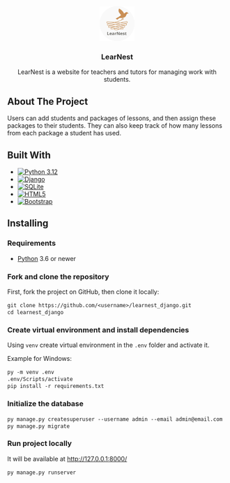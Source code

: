 
<!-- PROJECT LOGO -->
<br />
<div align="center">
  <a href="https://github.com/dmastr/learnest_django">
    <img src="static/images/learnest_logo_round.png" alt="Logo" width="80" height="80">
  </a>

  <h3 align="center">LearNest</h3>

  <p align="center">
    LearNest is a website for teachers and tutors 
    for managing work with students.
  </p>
</div>


## About The Project

Users can add students and packages of lessons, 
and then assign these packages to their students. 
They can also keep track of how many lessons from each package a student has used.


## Built With

* [![Python 3.12][Python-image]][Python-url]
* [![Django][Django-image]][Django-url]
* [![SQLite][SQLite-image]][SQLite-url]
* [![HTML5][HTML5-image]][HTML5-url]
* [![Bootstrap][Bootstrap-image]][Bootstrap-url]

## Installing

### Requirements

* [Python](https://python.org) 3.6 or newer


### Fork and clone the repository

First, fork the project on GitHub, then clone it locally:

```console
git clone https://github.com/<username>/learnest_django.git
cd learnest_django
```


### Create virtual environment and install dependencies

Using `venv` create virtual environment 
in the `.env` folder and activate it.

Example for Windows:

```console
py -m venv .env
.env/Scripts/activate
pip install -r requirements.txt
```


### Initialize the database

```console
py manage.py createsuperuser --username admin --email admin@email.com
py manage.py migrate
```

### Run project locally

It will be available at http://127.0.0.1:8000/

```console
py manage.py runserver
```



<!-- MARKDOWN LINKS & IMAGES -->
[Python-image]: https://img.shields.io/badge/python-3670A0?style=for-the-badge&logo=python&logoColor=ffdd54
[Python-url]: https://www.python.org/
[Django-url]: https://www.djangoproject.com/
[Django-image]: https://img.shields.io/badge/Django-092E20?style=for-the-badge&logo=django&logoColor=green
[SQLite-image]: https://img.shields.io/badge/SQLite-blue?logo=sqlite&logoColor=white
[SQLite-url]: https://www.sqlite.org/
[Bootstrap-image]: https://img.shields.io/badge/Bootstrap-563D7C?style=for-the-badge&logo=bootstrap&logoColor=white
[Bootstrap-url]: https://getbootstrap.com
[HTML5-url]: https://developer.mozilla.org/en-US/docs/Glossary/HTML5
[HTML5-image]: https://img.shields.io/badge/html5-3670A0?style=for-the-badge&logo=html5&logoColor=red